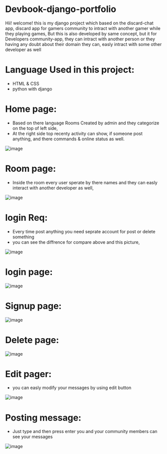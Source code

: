 # Devbook-django-portfolio

Hii! welcome! this is my django project which based on the discard-chat app, discard app for gamers community to intract with another gamer while they playing games,
But this is also developed by same concept, but it for Developers community-app, they can intract with another person or they having any doubt about their domain they can, 
easly intract with some other developer as well 

# Language Used in this project:
 - HTML & CSS
 - python  with django

# Home page:
- Based on there language Rooms Created by admin and they categorize on the top of left side,
- At the right side top recenty activity can show, if someone post anything, and there commands & online status as well.

![image](https://github.com/hariz723/Devbook-django-portfolio/assets/110483479/f21deb29-24db-4d36-818f-ec80dae57c19)
# Room page:
- Inside the room every user sperate by there names and they can easly interact with another developer as well,
  
![image](https://github.com/hariz723/Devbook-django-portfolio/assets/110483479/36758bf3-f306-414f-a02a-465072ba3afc)

# login Req:
- Every time post anything you need seprate account for post or delete something
- you can see the diffrence for compare above and this picture,
   
![image](https://github.com/hariz723/Devbook-django-portfolio/assets/110483479/096b37b0-f9f9-4ee9-9068-7ecdb9650016)

# login page:
![image](https://github.com/hariz723/Devbook-django-portfolio/assets/110483479/0afde26a-1825-4d4e-a6d0-191cda5ffb82)

# Signup page:
![image](https://github.com/hariz723/Devbook-django-portfolio/assets/110483479/c93b0415-1edc-4a2d-a608-8519e0d654cb)

# Delete page:
![image](https://github.com/hariz723/Devbook-django-portfolio/assets/110483479/0ab8873e-c181-407b-88b7-a4d136825583)

# Edit pager:
 - you can easly modify your messages by using edit button
   
![image](https://github.com/hariz723/Devbook-django-portfolio/assets/110483479/f0d5bf9b-e31f-463a-941b-bc69a9b3582c)

# Posting message: 
 - Just type and then press enter you and your community members can see your messages

![image](https://github.com/hariz723/Devbook-django-portfolio/assets/110483479/ef806a11-2d6f-41f2-bea6-fcf47ec42304)







